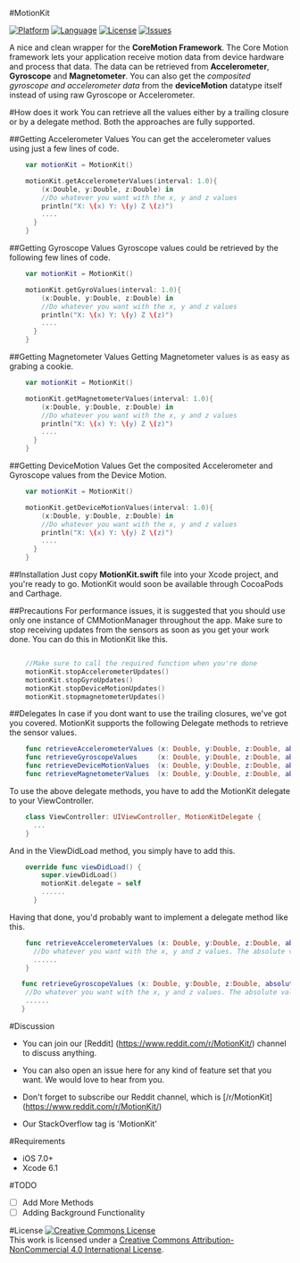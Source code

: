 #MotionKit

[![Platform](http://img.shields.io/badge/platform-ios-blue.svg?style=flat
)](https://developer.apple.com/iphone/index.action)
[![Language](http://img.shields.io/badge/language-swift-brightgreen.svg?style=flat
)](https://developer.apple.com/swift)
[![License](http://img.shields.io/badge/license-MIT-lightgrey.svg?style=flat
)](http://mit-license.org)
[![Issues](https://img.shields.io/github/issues/MHaroonBaig/MotionKit.svg?style=flat
)](https://github.com/MHaroonBaig/MotionKit/issues?state=open)

A nice and clean wrapper for the **CoreMotion Framework**. The Core Motion framework lets your application receive motion data from device hardware and process that data.
The data can be retrieved from **Accelerometer**, **Gyroscope** and **Magnetometer**.
You can also get the *composited gyroscope and accelerometer data* from the **deviceMotion** datatype itself instead of using raw Gyroscope or Accelerometer.

#How does it work
You can retrieve all the values either by a trailing closure or by a delegate method. Both the approaches are fully supported.

##Getting Accelerometer Values
You can get the accelerometer values using just a few lines of code.

```swift
    var motionKit = MotionKit()

    motionKit.getAccelerometerValues(interval: 1.0){
        (x:Double, y:Double, z:Double) in
        //Do whatever you want with the x, y and z values
        println("X: \(x) Y: \(y) Z \(z)")
        ....
      }
    }

```
##Getting Gyroscope Values
Gyroscope values could be retrieved by the following few lines of code.

```swift
    var motionKit = MotionKit()

    motionKit.getGyroValues(interval: 1.0){
        (x:Double, y:Double, z:Double) in
        //Do whatever you want with the x, y and z values
        println("X: \(x) Y: \(y) Z \(z)")
        ....
      }
    }

```
##Getting Magnetometer Values
Getting Magnetometer values is as easy as grabing a cookie.

```swift
    var motionKit = MotionKit()

    motionKit.getMagnetometerValues(interval: 1.0){
        (x:Double, y:Double, z:Double) in
        //Do whatever you want with the x, y and z values
        println("X: \(x) Y: \(y) Z \(z)")
        ....
      }
    }

```
##Getting DeviceMotion Values
Get the composited Accelerometer and Gyroscope values from the Device Motion.

```swift
    var motionKit = MotionKit()

    motionKit.getDeviceMotionValues(interval: 1.0){
        (x:Double, y:Double, z:Double) in
        //Do whatever you want with the x, y and z values
        println("X: \(x) Y: \(y) Z \(z)")
        ....
      }
    }

```
##Installation
Just copy **MotionKit.swift** file into your Xcode project, and you're ready to go.
MotionKit would soon be available through CocoaPods and Carthage.

##Precautions
For performance issues, it is suggested that you should use only one instance of CMMotionManager throughout the app. Make sure to stop receiving updates from the sensors as soon as you get your work done.
You can do this in MotionKit like this.
```swift

    //Make sure to call the required function when you're done
    motionKit.stopAccelerometerUpdates()
    motionKit.stopGyroUpdates()
    motionKit.stopDeviceMotionUpdates()
    motionKit.stopmagnetometerUpdates()

```

##Delegates
In case if you dont want to use the trailing closures, we've got you covered. MotionKit supports the following Delegate methods to retrieve the sensor values.
```swift
    func retrieveAccelerometerValues (x: Double, y:Double, z:Double, absoluteValue: Double)
    func retrieveGyroscopeValues     (x: Double, y:Double, z:Double, absoluteValue: Double)
    func retrieveDeviceMotionValues  (x: Double, y:Double, z:Double, absoluteValue: Double)
    func retrieveMagnetometerValues  (x: Double, y:Double, z:Double, absoluteValue: Double)
```
To use the above delegate methods, you have to add the MotionKit delegate to your ViewController.
```swift
    class ViewController: UIViewController, MotionKitDelegate {
      ...
    }
```
And in the ViewDidLoad method, you simply have to add this.
```swift
    override func viewDidLoad() {
        super.viewDidLoad()
        motionKit.delegate = self
        ......
      }

```
Having that done, you'd probably want to implement a delegate method like this.
```swift
    func retrieveAccelerometerValues (x: Double, y:Double, z:Double, absoluteValue: Double){
      //Do whatever you want with the x, y and z values. The absolute value is calculated through vector mathematics
      ......
    }

   func retrieveGyroscopeValues (x: Double, y:Double, z:Double, absoluteValue: Double){
    //Do whatever you want with the x, y and z values. The absolute value is calculated through vector mathematics
    ......
   }

```


#Discussion
- You can join our [Reddit] (https://www.reddit.com/r/MotionKit/) channel to discuss anything.

- You can also open an issue here for any kind of feature set that you want. We would love to hear from you.

- Don't forget to subscribe our Reddit channel, which is [/r/MotionKit] (https://www.reddit.com/r/MotionKit/)

- Our StackOverflow tag is 'MotionKit'


#Requirements
* iOS 7.0+
* Xcode 6.1

#TODO
- [ ] Add More Methods
- [ ] Adding Background Functionality

#License
<a rel="license" href="http://creativecommons.org/licenses/by-nc/4.0/"><img alt="Creative Commons License" style="border-width:0" src="https://i.creativecommons.org/l/by-nc/4.0/88x31.png" /></a><br />This work is licensed under a <a rel="license" href="http://creativecommons.org/licenses/by-nc/4.0/">Creative Commons Attribution-NonCommercial 4.0 International License</a>.
